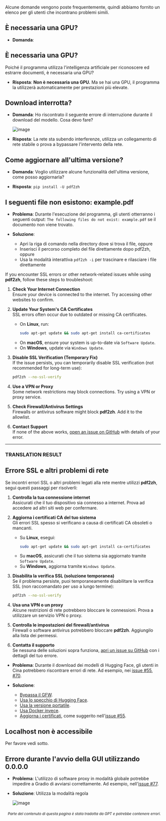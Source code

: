 Alcune domande vengono poste frequentemente, quindi abbiamo fornito un elenco per gli utenti che incontrano problemi simili.

## È necessaria una GPU?
- **Domanda**:
## È necessaria una GPU?

Poiché il programma utilizza l'intelligenza artificiale per riconoscere ed estrarre documenti, è necessaria una GPU?

- **Risposta**:
**Non è necessaria una GPU.** Ma se hai una GPU, il programma la utilizzerà automaticamente per prestazioni più elevate.

## Download interrotta?
- **Domanda**:
Ho riscontrato il seguente errore di interruzione durante il download del modello. Cosa devo fare?

  ![image](https://github.com/user-attachments/assets/3c4eed44-3d9b-4e2f-a224-a58edca718c2)

- **Risposta**:
La rete sta subendo interferenze, utilizza un collegamento di rete stabile o prova a bypassare l'intervento della rete.

## Come aggiornare all'ultima versione?
- **Domanda**:
Voglio utilizzare alcune funzionalità dell'ultima versione, come posso aggiornarla?

- **Risposta**:
`pip install -U pdf2zh`


## I seguenti file non esistono: example.pdf
- **Problema**:
Durante l'esecuzione del programma, gli utenti otterranno i seguenti output: `The following files do not exist: example.pdf` se il documento non viene trovato.

- **Soluzione**:
  - Apri la riga di comando nella directory dove si trova il file, oppure
  - Inserisci il percorso completo del file direttamente dopo pdf2zh, oppure
  - Usa la modalità interattiva `pdf2zh -i` per trascinare e rilasciare i file direttamente


If you encounter SSL errors or other network-related issues while using **pdf2zh**, follow these steps to troubleshoot:

1. **Check Your Internet Connection**  
   Ensure your device is connected to the internet. Try accessing other websites to confirm.

2. **Update Your System's CA Certificates**  
   SSL errors often occur due to outdated or missing CA certificates.  
   - On **Linux**, run:  
     ```bash
     sudo apt-get update && sudo apt-get install ca-certificates
     ```
   - On **macOS**, ensure your system is up-to-date via `Software Update`.  
   - On **Windows**, update via `Windows Update`.

3. **Disable SSL Verification (Temporary Fix)**  
   If the issue persists, you can temporarily disable SSL verification (not recommended for long-term use):  
   ```bash
   pdf2zh --no-ssl-verify
   ```

4. **Use a VPN or Proxy**  
   Some network restrictions may block connections. Try using a VPN or proxy service.

5. **Check Firewall/Antivirus Settings**  
   Firewalls or antivirus software might block **pdf2zh**. Add it to the allowlist.

6. **Contact Support**  
   If none of the above works, [open an issue on GitHub](https://github.com/pdf2zh/issues) with details of your error.

---

### TRANSLATION RESULT

## Errore SSL e altri problemi di rete

Se incontri errori SSL o altri problemi legati alla rete mentre utilizzi **pdf2zh**, segui questi passaggi per risolverli:

1. **Controlla la tua connessione internet**  
   Assicurati che il tuo dispositivo sia connesso a internet. Prova ad accedere ad altri siti web per confermare.

2. **Aggiorna i certificati CA del tuo sistema**  
   Gli errori SSL spesso si verificano a causa di certificati CA obsoleti o mancanti.  
   - Su **Linux**, esegui:  
     ```bash
     sudo apt-get update && sudo apt-get install ca-certificates
     ```
   - Su **macOS**, assicurati che il tuo sistema sia aggiornato tramite `Software Update`.  
   - Su **Windows**, aggiorna tramite `Windows Update`.

3. **Disabilita la verifica SSL (soluzione temporanea)**  
   Se il problema persiste, puoi temporaneamente disabilitare la verifica SSL (non raccomandato per uso a lungo termine):  
   ```bash
   pdf2zh --no-ssl-verify
   ```

4. **Usa una VPN o un proxy**  
   Alcune restrizioni di rete potrebbero bloccare le connessioni. Prova a utilizzare un servizio VPN o proxy.

5. **Controlla le impostazioni del firewall/antivirus**  
   Firewall o software antivirus potrebbero bloccare **pdf2zh**. Aggiungilo alla lista dei permessi.

6. **Contatta il supporto**  
   Se nessuna delle soluzioni sopra funziona, [apri un issue su GitHub](https://github.com/pdf2zh/issues) con i dettagli del tuo errore.
- **Problema**:
Durante il download dei modelli di Hugging Face, gli utenti in Cina potrebbero riscontrare errori di rete. Ad esempio, nei [issue #55](https://github.com/PDFMathTranslate/PDFMathTranslate-next/issues/55), [#70](https://github.com/PDFMathTranslate/PDFMathTranslate-next/issues/70).

- **Soluzione**:
  - [Bypassa il GFW](https://github.com/clash-verge-rev/clash-verge-rev).
  - [Usa lo specchio di Hugging Face](https://hf-mirror.com/).
  - [Usa la versione portatile](https://github.com/PDFMathTranslate/PDFMathTranslate-next?tab=readme-ov-file#method-ii-portable).
  - [Usa Docker invece](https://github.com/PDFMathTranslate/PDFMathTranslate-next#docker).
  - [Aggiorna i certificati](https://stackoverflow.com/questions/51925384/unable-to-get-local-issuer-certificate-when-using-requests), come suggerito nell'[issue #55](https://github.com/PDFMathTranslate/PDFMathTranslate-next/issues/55).

## Localhost non è accessibile
Per favore vedi sotto.

## Errore durante l'avvio della GUI utilizzando 0.0.0.0
- **Problema**:
L'utilizzo di software proxy in modalità globale potrebbe impedire a Gradio di avviarsi correttamente. Ad esempio, nell'[issue #77](https://github.com/PDFMathTranslate/PDFMathTranslate-next/issues/77).

- **Soluzione**:
Utilizza la modalità regola

  ![image](https://github.com/user-attachments/assets/b1f2b16a-eb6a-4c03-995c-332ef1d82c96)

<div align="right"> 
<h6><small>Parte del contenuto di questa pagina è stata tradotta da GPT e potrebbe contenere errori.</small></h6>